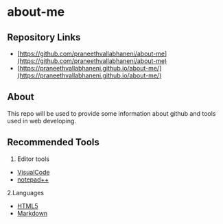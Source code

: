 # about-me

## Repository Links

- [https://github.com/praneethvallabhaneni/about-me](https://github.com/praneethvallabhaneni/about-me)
- [https://praneethvallabhaneni.github.io/about-me/](https://praneethvallabhaneni.github.io/about-me/)

## About
This repo will be used to provide some information about github and tools used in web developing.

## Recommended Tools
1. Editor tools
 - [VisualCode](https://code.visualstudio.com/)
 - [notepad++](https://notepad-plus-plus.org/)
 
2.Languages
- [HTML5](https://developer.mozilla.org/en-US/docs/Web/Guide/HTML/HTML5)
- [Markdown](https://www.markdownguide.org/)

